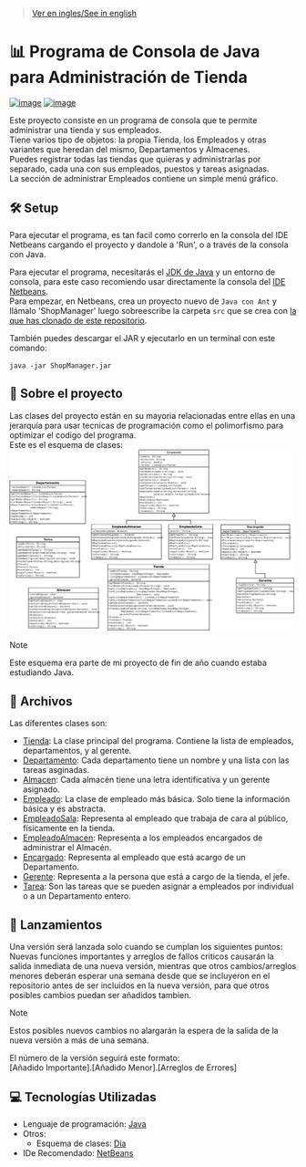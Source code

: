 > [Ver en ingles/See in english](https://github.com/LuisMiSanVe/JavaShopManagement/tree/main)

# 📊 Programa de Consola de Java para Administración de Tienda

[![image](https://img.shields.io/badge/apache%20netbeans-1B6AC6?style=for-the-badge&logo=apache%20netbeans%20IDE&logoColor=white)](https://netbeans.apache.org/front/main/index.html)
[![image](https://img.shields.io/badge/java-%23ED8B00.svg?style=for-the-badge&logo=openjdk&logoColor=white)](https://www.java.com/)

Este proyecto consiste en un programa de consola que te permite administrar una tienda y sus empleados.\
Tiene varios tipo de objetos: la propia Tienda, los Empleados y otras variantes que heredan del mismo, Departamentos y Almacenes.\
Puedes registrar todas las tiendas que quieras y administrarlas por separado, cada una con sus empleados, puestos y tareas asignadas.\
La sección de administrar Empleados contiene un simple menú gráfico.

## 🛠️ Setup
Para ejecutar el programa, es tan facil como correrlo en la consola del IDE Netbeans cargando el proyecto y dandole a 'Run', o a través de la consola con Java.

Para ejecutar el programa, necesitarás el [JDK de Java](https://www.oracle.com/java/technologies/downloads/) y un entorno de consola, para este caso recomiendo usar directamente la consola del [IDE Netbeans](https://netbeans.apache.org/front/main/index.html).\
Para empezar, en Netbeans, crea un proyecto nuevo de `Java con Ant` y llámalo 'ShopManager' luego sobreescribe la carpeta `src` que se crea con [la que has clonado de este repositorio](https://github.com/LuisMiSanVe/JavaShopManagement/tree/main/ShopManager/src).

También puedes descargar el JAR y ejecutarlo en un terminal con este comando:
```
java -jar ShopManager.jar
```
## 📖 Sobre el proyecto
Las clases del proyecto están en su mayoria relacionadas entre ellas en una jerarquía para usar tecnicas de programación como el polimorfismo para optimizar el codigo del programa.\
Este es el esquema de clases:\
<img src="https://github.com/LuisMiSanVe/LuisMiSanVe/blob/main/Resources/ShopManager/classDiagram.png" width="500" alt="Esquema de clases">

> [!NOTE]
> Este esquema era parte de mi proyecto de fin de año cuando estaba estudiando Java.

## 📂 Archivos
Las diferentes clases son:
- [Tienda](https://github.com/LuisMiSanVe/JavaShopManagement/blob/main/ShopManager/src/shopmanager/Shop.java): La clase principal del programa. Contiene la lista de empleados, departamentos, y al gerente.
- [Departamento](https://github.com/LuisMiSanVe/JavaShopManagement/blob/main/ShopManager/src/shopmanager/Department.java): Cada departamento tiene un nombre y una lista con las tareas asginadas.
- [Almacen](https://github.com/LuisMiSanVe/JavaShopManagement/blob/main/ShopManager/src/shopmanager/Warehouse.java): Cada almacén tiene una letra identificativa y un gerente asignado.
- [Empleado](https://github.com/LuisMiSanVe/JavaShopManagement/blob/main/ShopManager/src/shopmanager/Employee.java): La clase de empleado más básica. Solo tiene la información básica y es abstracta.
- [EmpleadoSala](https://github.com/LuisMiSanVe/JavaShopManagement/blob/main/ShopManager/src/shopmanager/EmployeeSalesFloor.java): Representa al empleado que trabaja de cara al público, físicamente en la tienda.
- [EmpleadoAlmacen](https://github.com/LuisMiSanVe/JavaShopManagement/blob/main/ShopManager/src/shopmanager/EmployeeWarehouse.java): Representa a los empleados encargados de administrar el Almacén.
- [Encargado](https://github.com/LuisMiSanVe/JavaShopManagement/blob/main/ShopManager/src/shopmanager/Supervisor.java): Representa al empleado que está acargo de un Departamento.
- [Gerente](https://github.com/LuisMiSanVe/JavaShopManagement/blob/main/ShopManager/src/shopmanager/Manager.java): Representa a la persona que está a cargo de la tienda, el jefe.
- [Tarea](https://github.com/LuisMiSanVe/JavaShopManagement/blob/main/ShopManager/src/shopmanager/Task.java): Son las tareas que se pueden asignar a empleados por individual o a un Departamento entero.

## 🚀 Lanzamientos
Una versión será lanzada solo cuando se cumplan los siguientes puntos:\
Nuevas funciones importantes y arreglos de fallos criticos causarán la salida inmediata de una nueva versión, mientras que otros cambios/arreglos menores deberán esperar una semana desde que se incluyeron en el repositorio antes de ser incluidos en la nueva versión, para que otros posibles cambios puedan ser añadidos tambien.
>[!NOTE]
>Estos posibles nuevos cambios no alargarán la espera de la salida de la nueva versión a más de una semana.

El número de la versión seguirá este formato: \
\[Añadido Importante\].\[Añadido Menor\].\[Arreglos de Errores\]

## 💻 Tecnologías Utilizadas
- Lenguaje de programación: [Java](https://www.java.com/)
- Otros:
  - Esquema de clases: [Dia](http://dia-installer.de/index.html)
- IDe Recomendado: [NetBeans](https://netbeans.apache.org/front/main/index.html)
